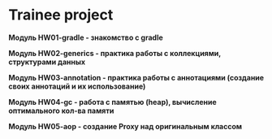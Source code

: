 # Trainee project

**Модуль HW01-gradle - знакомство с gradle**

**Модуль HW02-generics - практика работы с коллекциями, структурами данных**

**Модуль HW03-annotation - практика работы с аннотациями (создание своих аннотаций и их использование)**

**Модуль HW04-gc - работа с памятью (heap), вычисление оптимального кол-ва памяти**

**Модуль HW05-aop - создание Proxy над оригинальным классом**